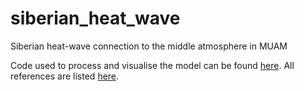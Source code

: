 # siberian_heat_wave
Siberian heat-wave connection to the middle atmosphere in MUAM

Code used to process and visualise the model can be found [here](./code). All references are listed [here](./bib).

